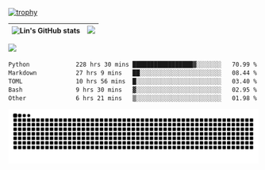[![trophy](https://github-profile-trophy.vercel.app/?username=ocss884&column=7)](https://github.com/ocss884)

| ![Lin's GitHub stats](https://github-readme-stats.vercel.app/api?username=ocss884&show_icons=true&hide_border=True&count_private=true) | ![](https://github-readme-streak-stats.herokuapp.com?user=ocss884&hide_border=true&date_format=M%20j%5B%2C%20Y%5D&ring=7EDDCF&fire=7EDDCF") |
| ------------------------------------------------------------ | ------------------------------------------------------------ |

![](https://komarev.com/ghpvc/?username=ocss884&color=brightgreen)

<!--START_SECTION:waka-->

```txt
Python             228 hrs 30 mins █████████████████▓░░░░░░░   70.99 %
Markdown           27 hrs 9 mins   ██░░░░░░░░░░░░░░░░░░░░░░░   08.44 %
TOML               10 hrs 56 mins  █░░░░░░░░░░░░░░░░░░░░░░░░   03.40 %
Bash               9 hrs 30 mins   ▓░░░░░░░░░░░░░░░░░░░░░░░░   02.95 %
Other              6 hrs 21 mins   ▒░░░░░░░░░░░░░░░░░░░░░░░░   01.98 %
```

<!--END_SECTION:waka-->

<p align="center">
   <img src="https://github.com/ocss884/ocss884/blob/output/github-snake.svg" alt="snake">
</p>

